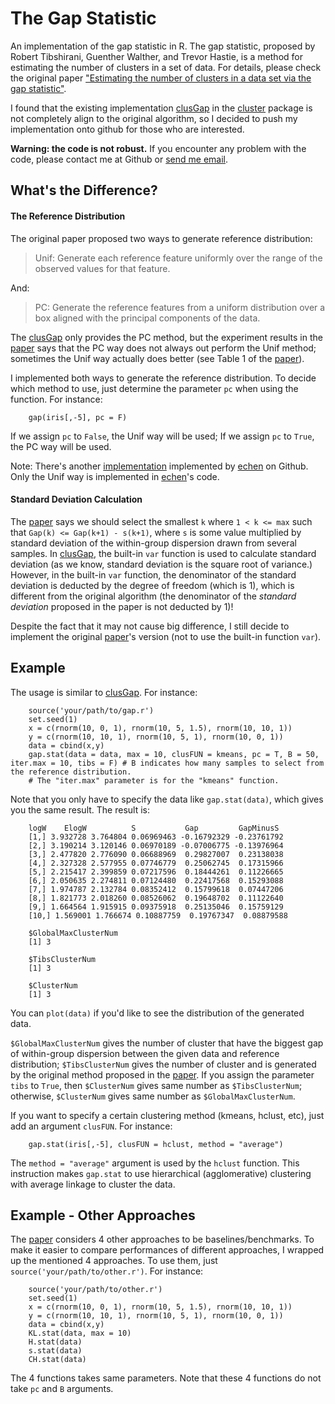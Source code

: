 # The Gap Statistic

An implementation of the gap statistic in R. The gap statistic, proposed by Robert Tibshirani, Guenther Walther, and Trevor Hastie, is a method for estimating the number of clusters in a set of data. For details, please check the original paper ["Estimating the number of clusters in a data set via the gap statistic"](http://web.stanford.edu/~hastie/Papers/gap.pdf).

I found that the existing implementation [clusGap](http://stat.ethz.ch/R-manual/R-devel/library/cluster/html/clusGap.html) in the [cluster](http://cran.r-project.org/web/packages/cluster/index.html) package is not completely align to the original algorithm, so I decided to push my implementation onto github for those who are interested.

**Warning: the code is not robust.** If you encounter any problem with the code, please contact me at Github or [send me email](mnicnc404@gmail.com).

## What's the Difference?

#### The Reference Distribution

The original paper proposed two ways to generate reference distribution:

> Unif: Generate each reference feature uniformly over the range of the observed values for that feature.

And:

> PC: Generate the reference features from a uniform distribution over a box aligned with the principal components of the data.

The [clusGap](http://stat.ethz.ch/R-manual/R-devel/library/cluster/html/clusGap.html) only provides the PC method, but the experiment results in the [paper](http://web.stanford.edu/~hastie/Papers/gap.pdf) says that the PC way does not always out perform the Unif method; sometimes the Unif way actually does better (see Table 1 of the [paper](http://web.stanford.edu/~hastie/Papers/gap.pdf)). 

I implemented both ways to generate the reference distribution. To decide which method to use, just determine the parameter `pc` when using the function. For instance:

		gap(iris[,-5], pc = F)

If we assign `pc` to `False`, the Unif way will be used; 
If we assign `pc` to `True`, the PC way will be used.

Note: There's another [implementation](https://github.com/echen/gap-statistic) implemented by [echen](https://github.com/echen) on Github. Only the Unif way is implemented in [echen](https://github.com/echen)'s code.

#### Standard Deviation Calculation

The [paper](http://web.stanford.edu/~hastie/Papers/gap.pdf) says we should select the smallest `k` where `1 < k <= max` such that `Gap(k) <= Gap(k+1) - s(k+1)`, where `s` is some value multiplied by standard deviation of the within-group dispersion drawn from several samples. In [clusGap](http://stat.ethz.ch/R-manual/R-devel/library/cluster/html/clusGap.html), the built-in `var` function is used to calculate standard deviation (as we know, standard deviation is the square root of variance.) However, in the built-in `var` function, the denominator of the standard deviation is deducted by the degree of freedom (which is 1), which is different from the original algorithm (the denominator of the *standard deviation* proposed in the paper is not deducted by 1)!

Despite the fact that it may not cause big difference, I still decide to implement the original [paper](http://web.stanford.edu/~hastie/Papers/gap.pdf)'s version (not to use the built-in function `var`).

## Example

The usage is similar to [clusGap](http://stat.ethz.ch/R-manual/R-devel/library/cluster/html/clusGap.html). For instance:

		source('your/path/to/gap.r')
		set.seed(1)
		x = c(rnorm(10, 0, 1), rnorm(10, 5, 1.5), rnorm(10, 10, 1))
		y = c(rnorm(10, 10, 1), rnorm(10, 5, 1), rnorm(10, 0, 1))
		data = cbind(x,y)
		gap.stat(data = data, max = 10, clusFUN = kmeans, pc = T, B = 50, iter.max = 10, tibs = F) # B indicates how many samples to select from the reference distribution.
		# The "iter.max" parameter is for the "kmeans" function.

Note that you only have to specify the data like `gap.stat(data)`, which gives you the same result.
The result is:

		logW    ElogW          S           Gap         GapMinusS
		[1,] 3.932728 3.764804 0.06969463 -0.16792329 -0.23761792
		[2,] 3.190214 3.120146 0.06970189 -0.07006775 -0.13976964
		[3,] 2.477820 2.776090 0.06688969  0.29827007  0.23138038
		[4,] 2.327328 2.577955 0.07746779  0.25062745  0.17315966
		[5,] 2.215417 2.399859 0.07217596  0.18444261  0.11226665
		[6,] 2.050635 2.274811 0.07124480  0.22417568  0.15293088
		[7,] 1.974787 2.132784 0.08352412  0.15799618  0.07447206
		[8,] 1.821773 2.018260 0.08526062  0.19648702  0.11122640
		[9,] 1.664564 1.915915 0.09375918  0.25135046  0.15759129
		[10,] 1.569001 1.766674 0.10887759  0.19767347  0.08879588
		
		$GlobalMaxClusterNum
		[1] 3
		
		$TibsClusterNum
		[1] 3

		$ClusterNum
		[1] 3

You can `plot(data)` if you'd like to see the distribution of the generated data.

`$GlobalMaxClusterNum` gives the number of cluster that have the biggest gap of within-group dispersion between the given data and reference distribution;
`$TibsClusterNum` gives the number of cluster and is generated by the original method proposed in the [paper](http://web.stanford.edu/~hastie/Papers/gap.pdf).
If you assign the parameter `tibs` to `True`, then `$ClusterNum` gives same number as `$TibsClusterNum`; otherwise, `$ClusterNum` gives same number as `$GlobalMaxClusterNum`.

If you want to specify a certain clustering method (kmeans, hclust, etc), just add an argument `clusFUN`. For instance:

		gap.stat(iris[,-5], clusFUN = hclust, method = "average")

The `method = "average"` argument is used by the `hclust` function. This instruction makes `gap.stat` to use hierarchical (agglomerative) clustering with average linkage to cluster the data.

## Example - Other Approaches

The [paper](http://web.stanford.edu/~hastie/Papers/gap.pdf) considers 4 other approaches to be baselines/benchmarks. To make it easier to compare performances of different approaches, I wrapped up the mentioned 4 approaches. To use them, just `source('your/path/to/other.r')`. For instance:

		source('your/path/to/other.r')
		set.seed(1)
		x = c(rnorm(10, 0, 1), rnorm(10, 5, 1.5), rnorm(10, 10, 1))
		y = c(rnorm(10, 10, 1), rnorm(10, 5, 1), rnorm(10, 0, 1))
		data = cbind(x,y)
		KL.stat(data, max = 10)
		H.stat(data)
		s.stat(data)
		CH.stat(data)

The 4 functions takes same parameters. Note that these 4 functions do not take `pc` and `B` arguments.
